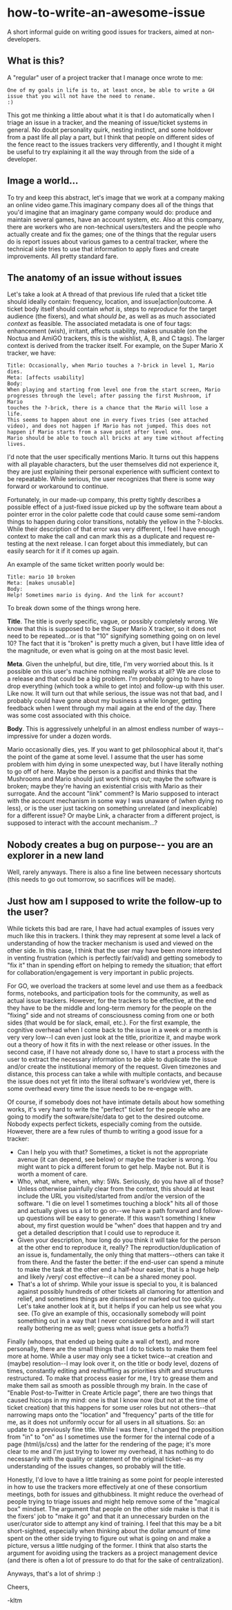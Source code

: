 # how-to-write-an-awesome-issue

A short informal guide on writing good issues for trackers, aimed at non-developers.

## What is this?

A "regular" user of a project tracker that I manage once wrote to me:

```text
One of my goals in life is to, at least once, be able to write a GH
issue that you will not have the need to rename. 
:)
```

This got me thinking a little about what it is that I do automatically
when I triage an issue in a tracker, and the meaning of issue/ticket
systems in general. No doubt personality quirk, nesting instinct, and
some holdover from a past life all play a part, but I think that
people on different sides of the fence react to the issues trackers
very differently, and I thought it might be useful to try explaining
it all the way through from the side of a developer.

## Image a world...

To try and keep this abstract, let's image that we work at a company
making an online video game.This imaginary company does all of the
things that you'd imagine that an imaginary game company would do:
produce and maintain several games, have an account system, etc.  Also
at this company, there are workers who are non-technical users/testers
and the people who actually create and fix the games; one of the
things that the regular users do is report issues about various games
to a central tracker, where the technical side tries to use that
information to apply fixes and create improvements. All pretty
standard fare.

## The anatomy of an issue without issues

Let's take a look at 
A thread of that previous life ruled that a ticket title should
ideally contain: frequency, location, and issue|action|outcome. A
ticket body itself should contain *what is*, steps to *reproduce* for
the target audience (the fixers), and what *should be*, as well as as
much associated *context* as feasible. The associated metadata is one
of four tags: enhancement (wish), irritant, affects usability, makes
unusable (on the Noctua and AmiGO trackers, this is the wishlist, A,
B, and C tags). The larger context is derived from the tracker
itself. For example, on the Super Mario X tracker, we have:

```text
Title: Occasionally, when Mario touches a ?-brick in level 1, Mario dies.
Meta: [affects usability]
Body:
When playing and starting from level one from the start screen, Mario
progresses through the level; after passing the first Mushroom, if Mario
touches the ?-brick, there is a chance that the Mario will lose a life.
This seems to happen about one in every fives tries (see attached
video), and does not happen if Mario has not jumped. This does not
happen if Mario starts from a save point after level one.
Mario should be able to touch all bricks at any time without affecting
lives.
```

I'd note that the user specifically mentions Mario. It turns out this
happens with all playable characters, but the user themselves did not
experience it, they are just explaining their personal experience with
sufficient context to be repeatable. While serious, the user recognizes
that there is some way forward or workaround to continue.

Fortunately, in our made-up company, this pretty tightly describes a
possible effect of a just-fixed issue picked up by the software team
about a pointer error in the color palette code that could cause some
semi-random things to happen during color transitions, notably the
yellow in the ?-blocks. While their description of that error was very
different, I feel I have enough context to make the call and can mark
this as a duplicate and request re-testing at the next release. I can
forget about this immediately, but can easily search for it if it comes
up again.

An example of the same ticket written poorly would be:

```text
Title: mario 10 broken
Meta: [makes unusable]
Body:
Help! Sometimes mario is dying. And the link for account?
```

To break down some of the things wrong here.

**Title**. The title is overly specific, vague, or possibly completely
wrong. We know that this is supposed to be the Super Mario X tracker,
so it does not need to be repeated...or is that "10" signifying
something going on on level 10? The fact that it is "broken" is pretty
much a given, but I have little idea of the magnitude, or even what is
going on at the most basic level.

**Meta**. Given the unhelpful, but dire, title, I'm very worried about
this.  Is it possible on this user's machine nothing really works at
all? We are close to a release and that could be a big problem. I'm
probably going to have to drop everything (which took a while to get
into) and follow-up with this user. Like now. It will turn out that
while serious, the issue was not that bad, and I probably could have
gone about my business a while longer, getting feedback when I went
through my mail again at the end of the day. There was some cost
associated with this choice.

**Body**. This is aggressively unhelpful in an almost endless number
of ways--impressive for under a dozen words.

Mario occasionally dies, yes. If you want to get philosophical about
it, that's the point of the game at some level. I assume that the user
has some problem with him dying in some unexpected way, but I have
literally nothing to go off of here. Maybe the person is a pacifist
and thinks that the Mushrooms and Mario should just work things out;
maybe the software is broken; maybe they're having an existential
crisis with Mario as their surrogate. And the account "link" comment?
Is Mario supposed to interact with the account mechanism in some way I
was unaware of (when dying no less), or is the user just tacking on
something unrelated (and inexplicable) for a different issue? Or maybe
Link, a character from a different project, is supposed to interact
with the account mechanism...?

## Nobody creates a bug on purpose-- you are an explorer in a new land

Well, rarely anyways. There is also a fine line between necessary
shortcuts (this needs to go out tomorrow, so sacrifices will be made).

## Just how am I supposed to write the follow-up to the user?

While tickets this bad are rare, I have had actual examples of issues very much
like this in trackers. I think they may represent at some level a lack of
understanding of how the tracker mechanism is used and viewed on the
other side. In this case, I think that the user may have been more
interested in venting frustration (which is perfectly fair/valid) and
getting somebody to "fix it" than in spending effort on helping to
remedy the situation; that effort for collaboration/engagement is very
important in public projects.

For GO, we overload the trackers at some level and use them as a
feedback forms, notebooks, and participation tools for the community, as
well as actual issue trackers. However, for the trackers to be
effective, at the end they have to be the middle and long-term memory
for the people on the "fixing" side and not streams of consciousness
coming from one or both sides (that would be for slack, email, etc.).
For the first example, the cognitive overhead when I come back to the
issue in a week or a month is very very low--I can even just look at the
title, prioritize it, and maybe work out a theory of how it fits in with
the next release or other issues. In the second case, if I have not
already done so, I have to start a process with the user to extract the
necessary information to be able to duplicate the issue and/or create
the institutional memory of the request. Given timezones and distance,
this process can take a while with multiple contacts, and because the
issue does not yet fit into the literal software's worldview yet, there
is some overhead every time the issue needs to be re-engage with.

Of course, if somebody does not have intimate details about how
something works, it's very hard to write the "perfect" ticket for the
people who are going to modify the software/site/data to get to the
desired outcome. Nobody expects perfect tickets, especially coming from
the outside. However, there are a few rules of thumb to writing a good
issue for a tracker:

* Can I help you with that? Sometimes, a ticket is not the appropriate
  avenue (it can depend, see below) or maybe the tracker is wrong. You
  might want to pick a different forum to get help. Maybe not. But it is
  worth a moment of care.
* Who, what, where, when, why: 5Ws. Seriously, do you have all of those?
  Unless otherwise painfully clear from the context, this should at least
  include the URL you visited/started from and/or the version of the
  software. "I die on level 1 sometimes touching a block" hits all of
  those and actually gives us a lot to go on--we have a path forward and
  follow-up questions will be easy to generate. If this wasn't something I
  knew about, my first question would be "when" does that happen and try
  and get a detailed description that I could use to reproduce it.
* Given your description, how long do you think it will take for the
  person at the other end to reproduce it, really? The
  reproduction/duplication of an issue is, fundamentally, the only thing
  that matters--others can take it from there. And the faster the better:
  if the end-user can spend a minute to make the task at the other end a
  half-hour easier, that is a huge help and likely /very/ cost
  effective--it can be a shared money pool.
* That's a lot of shrimp. While your issue is special to you, it is
  balanced against possibly hundreds of other tickets all clamoring for
  attention and relief, and sometimes things are dismissed or marked out
  too quickly. Let's take another look at it, but it helps if you can help
  us see what you see. (To give an example of this, occasionally somebody
  will point something out in a way that I never considered before and it
  will start really bothering me as well; guess what issue gets a hotfix?)

Finally (whoops, that ended up being quite a wall of text), and more
personally, there are the small things that I do to tickets to make them
feel more at home. While a user may only see a ticket twice--at creation
and (maybe) resolution--I may look over it, on the title or body level,
dozens of times, constantly editing and reshuffling as priorities shift
and structures restructured. To make that process easier for me, I try
to grease them and make them sail as smooth as possible through my
brain. In the case of  "Enable Post-to-Twitter in Create Article page",
there are two things that caused hiccups in my mind: one is that I know
now (but not at the time of ticket creation) that this happens for some
user roles but not others--that narrowing maps onto the "location" and
"frequency" parts of the title for me, as it does not uniformly occur
for all users in all situations. So: an update to a previously fine
title. While I was there, I changed the preposition from "in" to "on" as
I sometimes use the former for the internal code of a page (html/js/css)
and the latter for the rendering of the page; it's more clear to me and
I'm just trying to lower my overhead, it has nothing to do necessarily
with the quality or statement of the original ticket--as my
understanding of the issues changes, so probably will the title.

Honestly, I'd love to have a little training as some point for people
interested in how to use the trackers more effectively at one of these
consortium meetings, both for issues and githubbiness. It might reduce
the overhead of people trying to triage issues and might help remove
some of the "magical box" mindset. The argument that people on the other
side make is that it is the fixers' job to "make it go" and that it an
unnecessary burden on the user/curator side to attempt any kind of
training. I feel that this may be a bit short-sighted, especially when
thinking about the dollar amount of time spent on the other side trying
to figure out what is going on and make a picture, versus a little
nudging of the former. I think that also starts the argument for
avoiding using the trackers as a project management device (and there is
often a lot of pressure to do that for the sake of centralization).

Anyways, that's a lot of shrimp :)

Cheers,

-kltm
